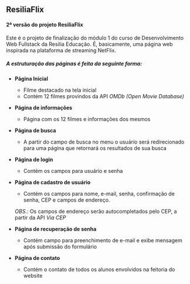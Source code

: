 ## ResiliaFlix
#### 2ª versão do projeto ResiliaFlix

Este é o projeto de finalização do módulo 1 do curso de Desenvolvimento Web Fullstack da Resilia Educação. É, basicamente, uma página web inspirada na plataforma de streaming NetFlix. 

##### A estruturação das páginas é feita da seguinte forma:

+ **Página Inicial**
  + Filme destacado na tela inicial
  + Contém 12 filmes provindos da API *OMDb (Open Movie Database)*

+ **Página de informações**
  + Página com os 12 filmes e informações dos mesmos

+ **Página de busca**
  + A partir do campo de busca no menu o usuário será redirecionado para uma página que retornará os resultados de sua busca
  
+ **Página de login**
  + Contém os campos para usuário e senha
  
+ **Página de cadastro de usuário**
  + Contém os campos para nome, e-mail, senha, confirmação de senha, CEP e campos de endereço.
  
  *OBS.:* Os campos de endereço serão autocompletados pelo CEP, a partir da API *Via CEP*
  
+ **Página de recuperação de senha**
  + Contém campo para preenchimento de e-mail e exibe mensagem após submissão do formulário
  
+ **Página de contato**
  + Contém o contato de todos os alunos envolvidos na feitoria do website
